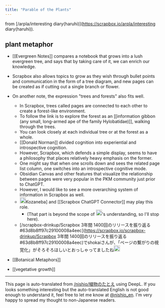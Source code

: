 ```yaml
---
title: "Parable of the Plants"
---
```


from [/arpla/interesting diary(haruhi)](https://scrapbox.io/arpla/interesting diary(haruhi)).
## plant metaphor
- [[Evergreen Notes]] compares a notebook that grows into a lush evergreen tree, and says that by taking care of it, we can enrich our knowledge.
- Scrapbox also allows topics to grow as they wish through bullet points and communication in the form of a tree diagram, and new pages can be created as if cutting out a single branch or flower.
- On another note, the expression "trees and forests" also fits well.
    - In Scrapbox, trees called pages are connected to each other to create a forest-like environment.
    - To follow the link is to explore the forest as an [[information gibbon (any small, long-armed ape of the family Hylobatidae)]], walking through the trees.
    - You can look closely at each individual tree or at the forest as a whole.
    - [[Donald Norman]] divided cognition into experiential and introspective cognition.
    - However, Scrapbox, which defends a simple display, seems to have a philosophy that places relatively heavy emphasis on the former.
    - One might say that when one scrolls down and sees the related page list column, one switches into an introspective cognitive mode.
    - Obsidian Canvas and other features that visualize the relationship between pages were very popular in the PKM community just prior to ChatGPT.
    - However, I would like to see a more overarching system of information in Scrapbox as well.
    - <img src='https://scrapbox.io/api/pages/arpla/nishio/icon' alt='/arpla/nishio.icon' height="19.5"/>Kozaneba] and [[Scrapbox ChatGPT Connector]] may play this role.
        - (That part is beyond the scope of <img src='https://scrapbox.io/api/pages/arpla/Haruhi/icon' alt='/arpla/Haruhi.icon' height="19.5"/>'s understanding, so I'll stop here).
    - [/scrapbox-drinkup/Scrapbox 3年間 1400回のリリースを振り返る#63d8b8ff97c29100008a4eec](https://scrapbox.io/scrapbox-drinkup/Scrapbox 3年間 1400回のリリースを振り返る#63d8b8ff97c29100008a4eec)でshokaiさんが、「ページの繋がりの視覚化」がそろそろほしいとおっしゃってましたね<img src='https://scrapbox.io/api/pages/arpla/久住哲/icon' alt='/arpla/久住哲.icon' height="19.5"/>

- [[Botanical Metaphors]]
- [[vegetative growth]]

---
This page is auto-translated from [/nishio/植物のたとえ](https://scrapbox.io/nishio/植物のたとえ) using DeepL. If you looks something interesting but the auto-translated English is not good enough to understand it, feel free to let me know at [@nishio_en](https://twitter.com/nishio_en). I'm very happy to spread my thought to non-Japanese readers.